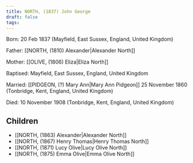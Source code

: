 ```yaml
---
title: NORTH, (1837) John George
draft: false
tags:
---
```

Born: 20 Feb 1837 (Mayfield, East Sussex, England, United Kingdom)

Father: [[NORTH, (1810) Alexander|Alexander North]]

Mother: [[OLIVE, (1806) Eliza|Eliza North]]

Baptised: Mayfield, East Sussex, England, United Kingdom

Married: [[PIDGEON, (?) Mary Ann|Mary Ann Pidgeon]] 25 November 1860 (Tonbridge, Kent, England, United Kingdom)

Died: 10 November 1908 (Tonbridge, Kent, England, United Kingdom)

## Children
- [[NORTH, (1863) Alexander|Alexander North]]
- [[NORTH, (1867) Henry Thomas|Henry Thomas North]]
- [[NORTH, (1871) Lucy Olive|Lucy Olive North]]
- [[NORTH, (1875) Emma Olive|Emma Olive North]]